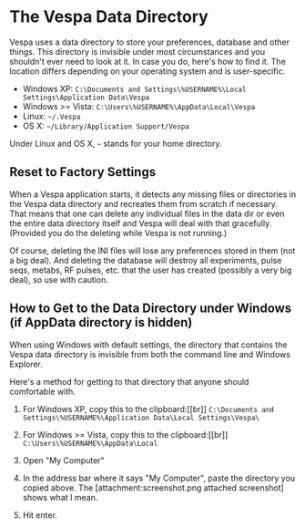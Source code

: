 # The Vespa Data Directory
Vespa uses a data directory to store your preferences, database and other things. This directory is invisible under most circumstances and you shouldn't ever need to look at it. In case you do, here's how to find it. The location differs depending on your operating system and is user-specific.

 * Windows XP: `C:\Documents and Settings\%USERNAME%\Local Settings\Application Data\Vespa`
 * Windows >= Vista: `C:\Users\%USERNAME%\AppData\Local\Vespa`
 * Linux: `~/.Vespa`
 * OS X: `~/Library/Application Support/Vespa`
   
Under Linux and OS X, `~` stands for your home directory.

## Reset to Factory Settings
When a Vespa application starts, it detects any missing files or directories 
in the Vespa data directory and recreates them from scratch if necessary. 
That means that one can delete any individual files in the data dir or even 
the entire data directory itself and Vespa will deal with that gracefully.
(Provided you do the deleting while Vespa is not running.)

Of course, deleting the INI files will lose any preferences stored in them
(not a big deal). And deleting the database will destroy all experiments, 
pulse seqs, metabs, RF pulses, etc. that the user has created (possibly a 
very big deal), so use with caution.


## How to Get to the Data Directory under Windows (if AppData directory is hidden)
When using Windows with default settings, the directory that contains the
Vespa data directory is invisible from both the command line and Windows
Explorer. 

Here's a method for getting to that directory that anyone should comfortable
with.

1. For Windows XP, copy this to the clipboard:[[br]]
 `C:\Documents and Settings\%USERNAME%\Application Data\Local Settings\Vespa\`

1. For Windows >= Vista, copy this to the clipboard:[[br]]
 `C:\Users\%USERNAME%\AppData\Local`

1. Open "My Computer"

1. In the address bar where it says "My Computer", paste the directory you copied above. The  [attachment:screenshot.png attached screenshot] shows what I mean.

1. Hit enter.


